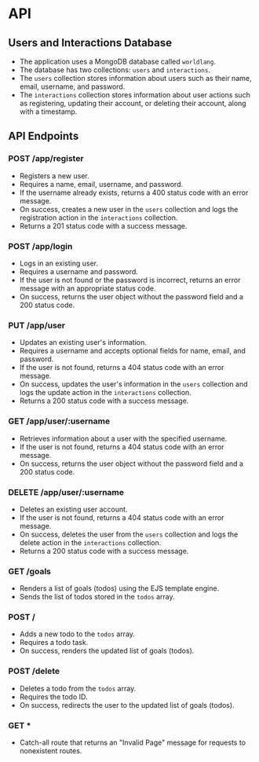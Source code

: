 # API 

## Users and Interactions Database
- The application uses a MongoDB database called `worldlang`.
- The database has two collections: `users` and `interactions`.
- The `users` collection stores information about users such as their name, email, username, and password.
- The `interactions` collection stores information about user actions such as registering, updating their account, or deleting their account, along with a timestamp.

## API Endpoints

### POST /app/register
- Registers a new user.
- Requires a name, email, username, and password.
- If the username already exists, returns a 400 status code with an error message.
- On success, creates a new user in the `users` collection and logs the registration action in the `interactions` collection.
- Returns a 201 status code with a success message.

### POST /app/login
- Logs in an existing user.
- Requires a username and password.
- If the user is not found or the password is incorrect, returns an error message with an appropriate status code.
- On success, returns the user object without the password field and a 200 status code.

### PUT /app/user
- Updates an existing user's information.
- Requires a username and accepts optional fields for name, email, and password.
- If the user is not found, returns a 404 status code with an error message.
- On success, updates the user's information in the `users` collection and logs the update action in the `interactions` collection.
- Returns a 200 status code with a success message.

### GET /app/user/:username
- Retrieves information about a user with the specified username.
- If the user is not found, returns a 404 status code with an error message.
- On success, returns the user object without the password field and a 200 status code.

### DELETE /app/user/:username
- Deletes an existing user account.
- If the user is not found, returns a 404 status code with an error message.
- On success, deletes the user from the `users` collection and logs the delete action in the `interactions` collection.
- Returns a 200 status code with a success message.

### GET /goals
- Renders a list of goals (todos) using the EJS template engine.
- Sends the list of todos stored in the `todos` array.

### POST /
- Adds a new todo to the `todos` array.
- Requires a todo task.
- On success, renders the updated list of goals (todos).

### POST /delete
- Deletes a todo from the `todos` array.
- Requires the todo ID.
- On success, redirects the user to the updated list of goals (todos).

### GET *
- Catch-all route that returns an "Invalid Page" message for requests to nonexistent routes.